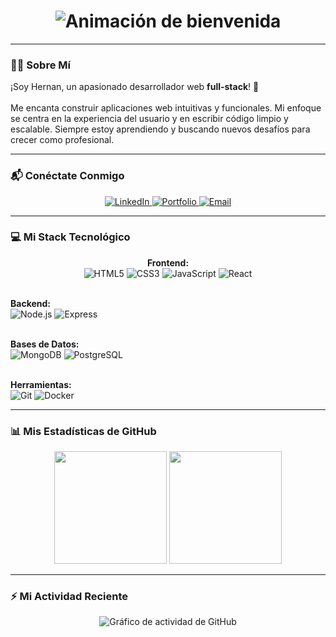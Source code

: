 <h1 align="center">
  <img src="https://readme-typing-svg.herokuapp.com?font=Space+Mono&size=30&pause=1000&color=3670F7&center=true&vCenter=true&width=500&lines=¡Hola%2C+soy+Hernan+Harco!+👋;Desarrollador+Frontend;Desarrollador+Backend;Full-Stack+Web+Developer" alt="Animación de bienvenida" />
</h1>

---

### 👨‍💻 Sobre Mí

<p align="left">
  ¡Soy Hernan, un apasionado desarrollador web <strong>full-stack</strong>! 🚀
  <br><br>
  Me encanta construir aplicaciones web intuitivas y funcionales. Mi enfoque se centra en la experiencia del usuario y en escribir código limpio y escalable. Siempre estoy aprendiendo y buscando nuevos desafíos para crecer como profesional.
</p>

---

### 📬 Conéctate Conmigo

<p align="center">
  <a href="[https://linkedin.com/in/tu-usuario-de-linkedin](https://www.linkedin.com/in/hernan-harco/)" target="_blank">
    <img src="https://img.shields.io/badge/LinkedIn-0077B5?style=for-the-badge&logo=linkedin&logoColor=white" alt="LinkedIn"/>
  </a>
  
  <a href="https://hernan-8jbmcx.manus.space/" target="_blank">
    <img src="https://img.shields.io/badge/Mi_Portfolio-000000?style=for-the-badge&logo=globe&logoColor=white" alt="Portfolio"/>
  </a>
  
  <a href="hernan.harco@gmail.com" target="_blank">
    <img src="https://img.shields.io/badge/Email-D14836?style=for-the-badge&logo=gmail&logoColor=white" alt="Email"/>
  </a>
</p>

---

### 💻 Mi Stack Tecnológico

<p align="center">
  <strong>Frontend:</strong><br>
  <img src="https://img.shields.io/badge/HTML5-E34F26?style=for-the-badge&logo=html5&logoColor=white" alt="HTML5"/>
  <img src="https://img.shields.io/badge/CSS3-1572B6?style=for-the-badge&logo=css3&logoColor=white" alt="CSS3"/>
  <img src="https://img.shields.io/badge/JavaScript-F7DF1E?style=for-the-badge&logo=javascript&logoColor=black" alt="JavaScript"/>
  <img src="https://img.shields.io/badge/React-20232A?style=for-the-badge&logo=react&logoColor=61DAFB" alt="React"/>
  
  <br><strong>Backend:</strong><br>
  <img src="https://img.shields.io/badge/Node.js-339933?style=for-the-badge&logo=nodedotjs&logoColor=white" alt="Node.js"/>
  <img src="https://img.shields.io/badge/Express-000000?style=for-the-badge&logo=express&logoColor=white" alt="Express"/>
  
  <br><strong>Bases de Datos:</strong><br>
  <img src="https://img.shields.io/badge/MongoDB-47A248?style=for-the-badge&logo=mongodb&logoColor=white" alt="MongoDB"/>
  <img src="https://img.shields.io/badge/PostgreSQL-4169E1?style=for-the-badge&logo=postgresql&logoColor=white" alt="PostgreSQL"/>
  
  <br><strong>Herramientas:</strong><br>
  <img src="https://img.shields.io/badge/Git-F05032?style=for-the-badge&logo=git&logoColor=white" alt="Git"/>
  <img src="https://img.shields.io/badge/Docker-2496ED?style=for-the-badge&logo=docker&logoColor=white" alt="Docker"/>
</p>

---

### 📊 Mis Estadísticas de GitHub

<p align="center">
  <img height="180em" src="https://github-readme-stats.vercel.app/api?username=hernanharco&show_icons=true&theme=dracula&include_all_commits=true&count_private=true"/>
  
  <img height="180em" src="https://github-readme-stats.vercel.app/api/top-langs/?username=hernanharco&layout=compact&langs_count=8&theme=dracula"/>
</p>

---

### ⚡ Mi Actividad Reciente

<p align="center">
  <img src="https://github-readme-activity-graph.vercel.app/graph?username=hernanharco&theme=github-dark&hide_border=true&area=true&line=3670F7" alt="Gráfico de actividad de GitHub" />
</p>
